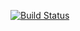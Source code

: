 [![Build Status](https://travis-ci.org/norbertparti/sanic_microservice_boilerplate.svg?branch=master)](https://travis-ci.org/norbertparti/sanic_microservice_boilerplate)